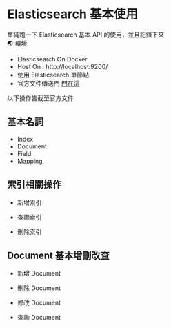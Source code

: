 # Elasticsearch 基本使用

單純跑一下 Elasticsearch 基本 API 的使用，並且記錄下來  
:earth_asia: 環境

* Elasticsearch On Docker
* Host On : http://localhost:9200/
* 使用 Elasticsearch 單節點
* 官方文件傳送門 [門在這](https://www.elastic.co/guide/en/elasticsearch/reference/current/index.html)

以下操作皆截至官方文件

## 基本名詞

* Index
* Document
* Field
* Mapping

## 索引相關操作

* 新增索引

* 查詢索引

* 刪除索引

## Document 基本增刪改查

* 新增 Document

* 刪除 Document

* 修改 Document

* 查詢 Document

